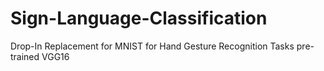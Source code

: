 # Sign-Language-Classification
Drop-In Replacement for MNIST for Hand Gesture Recognition Tasks
pre-trained VGG16
